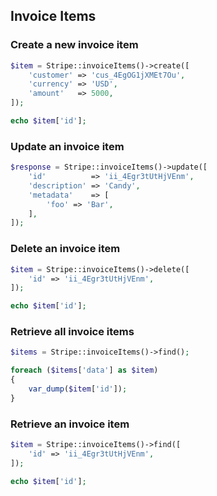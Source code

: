 ## Invoice Items

### Create a new invoice item

```php
$item = Stripe::invoiceItems()->create([
	'customer' => 'cus_4EgOG1jXMEt7Ou',
	'currency' => 'USD',
	'amount'   => 5000,
]);

echo $item['id'];
```

### Update an invoice item

```php
$response = Stripe::invoiceItems()->update([
	'id'          => 'ii_4Egr3tUtHjVEnm',
	'description' => 'Candy',
	'metadata'    => [
		'foo' => 'Bar',
	],
]);
```

### Delete an invoice item

```php
$item = Stripe::invoiceItems()->delete([
	'id' => 'ii_4Egr3tUtHjVEnm',
]);

echo $item['id'];
```

### Retrieve all invoice items

```php
$items = Stripe::invoiceItems()->find();

foreach ($items['data'] as $item)
{
	var_dump($item['id']);
}
```

### Retrieve an invoice item

```php
$item = Stripe::invoiceItems()->find([
	'id' => 'ii_4Egr3tUtHjVEnm',
]);

echo $item['id'];
```
